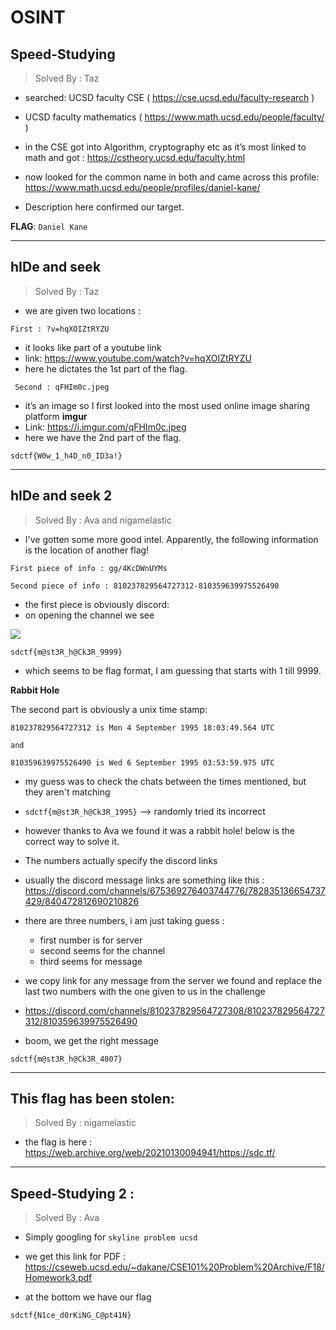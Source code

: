 # OSINT

## Speed-Studying
> Solved By : Taz

* searched: UCSD faculty CSE ( https://cse.ucsd.edu/faculty-research )
* UCSD faculty mathematics ( https://www.math.ucsd.edu/people/faculty/ )
* in the CSE got into Algorithm, cryptography etc as it’s most linked to math and got
: https://cstheory.ucsd.edu/faculty.html

* now looked for the common name in both and came across this profile: 
https://www.math.ucsd.edu/people/profiles/daniel-kane/

* Description here confirmed our target.

**FLAG**: `Daniel Kane`

---

## hIDe and seek
> Solved By : Taz

* we are given two locations :
```
First : ?v=hqXOIZtRYZU
```
* it looks like part of a youtube link 
* link: https://www.youtube.com/watch?v=hqXOIZtRYZU
* here he dictates the 1st part of the flag.
```
 Second : qFHIm0c.jpeg
```
* it’s an image so I first looked into the most used online image sharing platform **imgur**
* Link: https://i.imgur.com/qFHIm0c.jpeg
* here we have the 2nd part of the flag.
```
sdctf{W0w_1_h4D_n0_ID3a!}
```

---

## hIDe and seek 2
> Solved By : Ava and nigamelastic

* I've gotten some more good intel. Apparently, the following information is the location of another flag!

```
First piece of info : gg/4KcDWnUYMs

Second piece of info : 810237829564727312-810359639975526490
```

* the first piece is obviously discord:
* on opening the channel we see

![](https://paper-attachments.dropbox.com/s_E1CDE00EEF36A360B08C6F7FBF981F7819B27F689743D6B8214DB48BA518E43A_1620452658182_image.png)

```
sdctf{m@st3R_h@Ck3R_9999}
```

* which seems to be flag format, I am guessing that starts with 1 till 9999.

**Rabbit Hole**

The second part is obviously a unix time stamp: 

```
810237829564727312 is Mon 4 September 1995 18:03:49.564 UTC

and

810359639975526490 is Wed 6 September 1995 03:53:59.975 UTC
```

* my guess was to check the chats between the times mentioned, but they aren't matching

* `sdctf{m@st3R_h@Ck3R_1995}` --> randomly tried its incorrect

* however thanks to Ava we found it was a rabbit hole! below is the correct way to solve it.

* The numbers actually specify the discord links
* usually the discord message links are something like this :
https://discord.com/channels/675369276403744776/782835136654737429/840472812690210826

* there are three numbers, i am just taking guess :
    * first number is for server
    * second seems for the channel 
    * third seems for message

* we copy link for any message from the server we found and replace the last two numbers with the one given to us in the challenge
* https://discord.com/channels/810237829564727308/810237829564727312/810359639975526490
* boom, we get the right message

```
sdctf{m@st3R_h@Ck3R_4807}
```

---

## This flag has been stolen:
> Solved By : nigamelastic

* the flag is here : https://web.archive.org/web/20210130094941/https://sdc.tf/

---

## Speed-Studying 2 :
> Solved By : Ava

* Simply googling for `skyline problem ucsd`
* we get this link for PDF :
https://cseweb.ucsd.edu/~dakane/CSE101%20Problem%20Archive/F18/Homework3.pdf

* at the bottom we have our flag

```
sdctf{N1ce_d0rKiNG_C@pt41N}
```